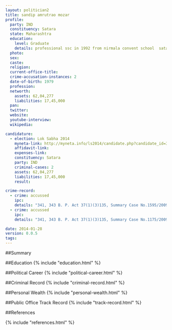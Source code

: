 ```yaml
---
layout: politician2
title: sandip amrutrao mozar
profile: 
  party: IND
  constituency: Satara
  state: Maharashtra
  education: 
    level: Graduate
    details: professional ssc in 1992 from nirmala convent school  satara  kolhapur  hsc in 1994 from yashvantrao chavhan science college  satara  diploma in civil engineering in 1997 from karamvir bhaurao patil engineering   satara   degree in civil engineering in 2000 from sarda
  photo: 
  sex: 
  caste: 
  religion: 
  current-office-title: 
  crime-accusation-instances: 2
  date-of-birth: 1979
  profession: 
  networth: 
    assets: 62,04,277
    liabilities: 17,45,000
  pan: 
  twitter: 
  website: 
  youtube-interview: 
  wikipedia: 

candidature: 
  - election: Lok Sabha 2014
    myneta-link: http://myneta.info/ls2014/candidate.php?candidate_id=3672
    affidavit-link: 
    expenses-link: 
    constituency: Satara 
    party: IND
    criminal-cases: 2
    assets: 62,04,277
    liabilities: 17,45,000
    result:  

crime-record: 
  - crime: accussed
    ipc: 
    details: "341, 343 B. P. Act 37(1)(3)135, Summary Case No.1595/2009,JMFC ,Satara, Case Register on 19/9/2009" 
  - crime: accussed
    ipc: 
    details: "341, 343 B. P. Act 37(1)(3)135, Summary Case No.1175/2009,JMFC , Satara,Case Register on 9/7/2009" 

date: 2014-01-28
version: 0.0.5
tags: 
---
```

##Summary


##Education
{% include "education.html" %}


##Political Career
{% include "political-career.html" %}


##Criminal Record
{% include "criminal-record.html" %}


##Personal Wealth
{% include "personal-wealth.html" %}


##Public Office Track Record
{% include "track-record.html" %}


##References


{% include "references.html" %}